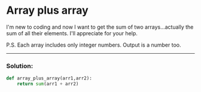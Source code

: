 # Array plus array

I'm new to coding and now I want to get the sum of two arrays...actually the sum of all their elements. I'll appreciate for your help.

P.S. Each array includes only integer numbers. Output is a number too.

---

### Solution:

```python
def array_plus_array(arr1,arr2):
    return sum(arr1 + arr2)
```
